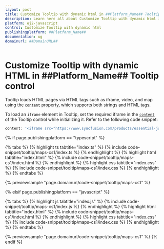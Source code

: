 ```yaml
---
layout: post
title: Customize Tooltip with dynamic html in ##Platform_Name## Tooltip control | Syncfusion
description: Learn here all about Customize Tooltip with dynamic html in Syncfusion ##Platform_Name## Tooltip control of Syncfusion Essential JS 2 and more.
platform: ej2-javascript
control: Customize Tooltip with dynamic html
publishingplatform: ##Platform_Name##
documentation: ug
domainurl: ##DomainURL##
---
```


# Customize Tooltip with dynamic HTML in ##Platform_Name## Tooltip control

Tooltip loads HTML pages via HTML tags such as iframe, video, and map using the [`content`](../../api/tooltip/#content) property, which supports both strings and HTML tags.

To load an `iframe` element in Tooltip, set the required iframe in the [`content`](../../api/tooltip/#content) of the Tooltip control while initializing it. Refer to the following code snippet:

```ts
content: '<iframe src="https://www.syncfusion.com/products/essential-js2"></iframe>'
```
{% if page.publishingplatform == "typescript" %}

{% tabs %}
{% highlight ts tabtitle="index.ts" %}
{% include code-snippet/tooltip/maps-cs1/index.ts %}
{% endhighlight %}
{% highlight html tabtitle="index.html" %}
{% include code-snippet/tooltip/maps-cs1/index.html %}
{% endhighlight %}
{% highlight css tabtitle="index.css" %}
{% include code-snippet/tooltip/maps-cs1/index.css %}
{% endhighlight %}
{% endtabs %}

{% previewsample "page.domainurl/code-snippet/tooltip/maps-cs1" %}

{% elsif page.publishingplatform == "javascript" %}

{% tabs %}
{% highlight js tabtitle="index.js" %}
{% include code-snippet/tooltip/maps-cs1/index.js %}
{% endhighlight %}
{% highlight html tabtitle="index.html" %}
{% include code-snippet/tooltip/maps-cs1/index.html %}
{% endhighlight %}
{% highlight css tabtitle="index.css" %}
{% include code-snippet/tooltip/maps-cs1/index.css %}
{% endhighlight %}
{% endtabs %}

{% previewsample "page.domainurl/code-snippet/tooltip/maps-cs1" %}
{% endif %}
